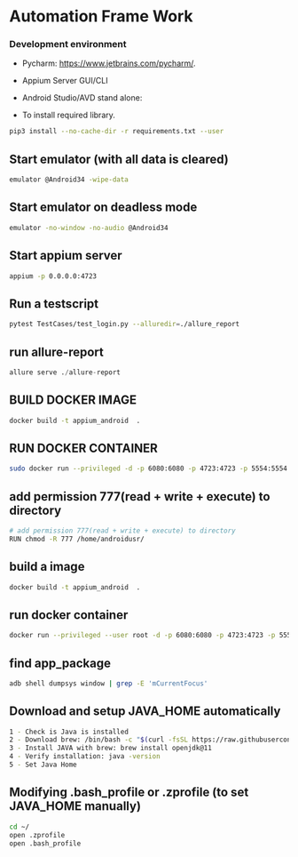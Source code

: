 # Automation Frame Work


### Development environment

- Pycharm: https://www.jetbrains.com/pycharm/.
- Appium Server GUI/CLI
- Android Studio/AVD stand alone:


- To install required library.
```zsh
pip3 install --no-cache-dir -r requirements.txt --user
```


## Start emulator (with all data is cleared)
```bash
emulator @Android34 -wipe-data
```

## Start emulator on deadless mode
```bash
emulator -no-window -no-audio @Android34
```

## Start appium server
```bash
appium -p 0.0.0.0:4723
```

## Run a testscript
```bash
pytest TestCases/test_login.py --alluredir=./allure_report
```

## run allure-report

```python
allure serve ./allure-report    
```

## BUILD DOCKER IMAGE
```bash
docker build -t appium_android  . 
```


## RUN DOCKER CONTAINER
```bash
sudo docker run --privileged -d -p 6080:6080 -p 4723:4723 -p 5554:5554 -p 5555:5555 -e DEVICE="Samsung Galaxy S10"   --name <docker_container_name> <image_name> 
```

## add permission 777(read + write + execute) to directory
```bash
# add permission 777(read + write + execute) to directory
RUN chmod -R 777 /home/androidusr/
```

## build a image
```bash
docker build -t appium_android  .
```

## run docker container
```bash
docker run --privileged --user root -d -p 6080:6080 -p 4723:4723 -p 5554:5554 -p 5555:5555 -e DEVICE="Samsung Galaxy S6"   --name automation_pom_container appium_android

```

## find app_package
```bash
adb shell dumpsys window | grep -E 'mCurrentFocus'
```

## Download and setup JAVA_HOME automatically
```bash
1 - Check is Java is installed 
2 - Download brew: /bin/bash -c "$(curl -fsSL https://raw.githubusercontent.com/Homebrew/install/HEAD/install.sh)"
3 - Install JAVA with brew: brew install openjdk@11
4 - Verify installation: java -version
5 - Set Java Home 
```


## Modifying .bash_profile or .zprofile (to set JAVA_HOME manually)
```bash
cd ~/
open .zprofile
open .bash_profile 


```


